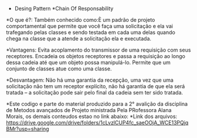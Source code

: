 * Desing Pattern 
   *Chain Of Responsability

*O que é?:  Também conhecido como:È um padrão de projeto comportamental que permite que você faça uma solicitação e ela vai trafegando pelas classes e sendo testada em cada uma delas quando chega na classe que a atende a solicitação ela e executada.


*Vantagens: 
Evita acoplamento do transmissor de uma requisição com seus receptores. 
Encadeia os objetos receptores e passa a requisição ao longo dessa cadeia até que um objeto possa manipulá-lo. 
Permite que um conjunto de classes atue como uma classe. 


*Desvantagem:
Não há uma garantia da recepção, uma vez que uma solicitação não tem um receptor explícito, não há garantia de que ela será tratada – a solicitação pode sair pelo final da cadeia sem ter sido tratada.


*Este codigo e parte do material produzido para a 2° avalição da disciplina de Metodos avançados de Projeto ministrada Pela PRofessora Alana Morais, os demais conteudos estao no link abaixo:
*Link dos arquivos: 
https://drive.google.com/drive/folders/1cLvzlCUP4fc_saeOOjA_WCE13PQjqBMr?usp=sharing
